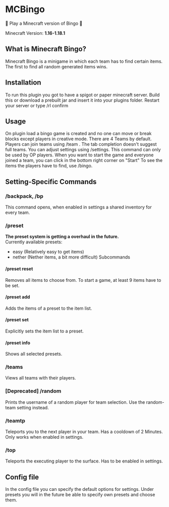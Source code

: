 # MCBingo
🎰 Play a Minecraft version of Bingo 🎱

Minecraft Version: **1.16-1.18.1**

## What is Minecraft Bingo?
Minecraft Bingo is a minigame in which each team has to find certain items. The first to find all random generated items wins.

## Installation
To run this plugin you got to have a spigot or paper minecraft server.
Build this or download a prebuilt jar and insert it into your plugins folder.
Restart your server or type /rl confirm

## Usage
On plugin load a bingo game is created and no one can move or break blocks except players in creative mode.
There are 4 Teams by default. Players can join teams using /team <team-id>. The tab completion doesn't suggest full teams.
You can adjust settings using /settings. This command can only be used by OP players.
When you want to start the game and everyone joined a team, you can click in the bottom right corner on "Start"
To see the items the players have to find, use /bingo.

## Setting-Specific Commands
### /backpack, /bp
This command opens, when enabled in settings a shared inventory for every team.

### /preset
**The preset system is getting a overhaul in the future.**  
Currently available presets:
- easy (Relatively easy to get items)
- nether (Nether items, a bit more difficult)
  Subcommands
#### /preset reset
Removes all items to choose from. To start a game, at least 9 items have to be set.
#### /preset add <preset-name>
Adds the items of a preset to the item list.
#### /preset set <preset-name>
Explicitly sets the item list to a preset.
#### /preset info
Shows all selected presets.

### /teams
Views all teams with their players.

### [Deprecated] /random
Prints the username of a random player for team selection. Use the random-team setting instead.

### /teamtp
Teleports you to the next player in your team. Has a cooldown of 2 Minutes. Only works when enabled in settings.

### /top
Teleports the executing player to the surface. Has to be enabled in settings.

## Config file
In the config file you can specify the default options for settings.
Under presets you will in the future be able to specify own presets and choose them.
